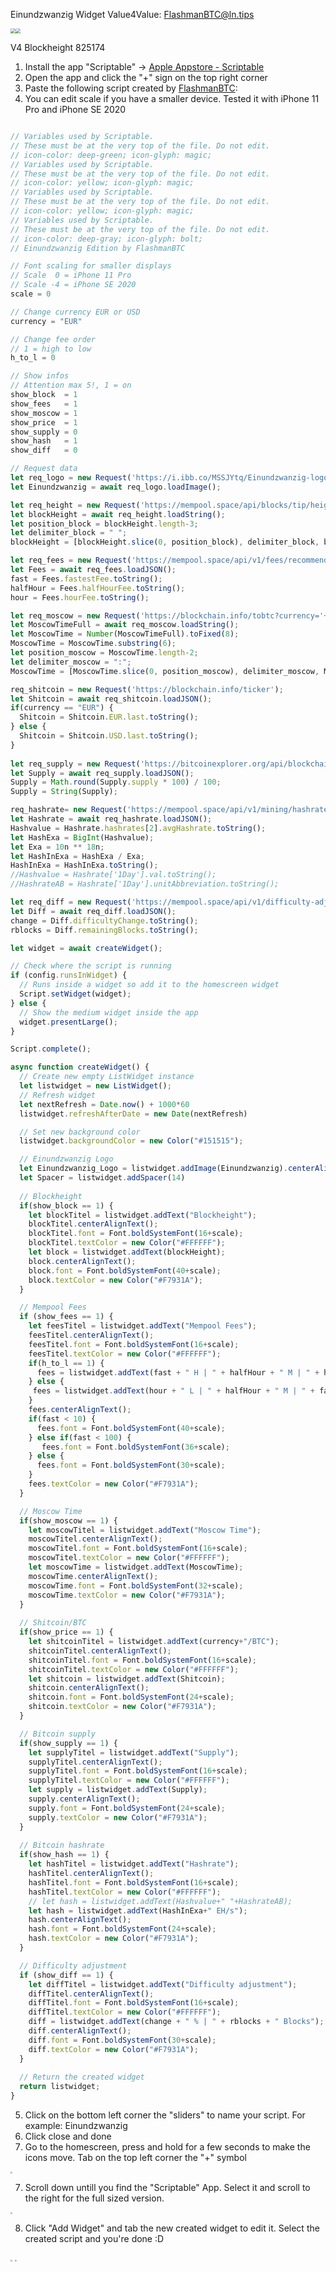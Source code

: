 Einundzwanzig Widget
Value4Value: FlashmanBTC@ln.tips

<img src="./images/einundzwanzig2.jpg" style="zoom: 50%;" /><img src="./images/einundzwanzig3.jpg" style="zoom: 50%;" />

V4 Blockheight 825174
1. Install the app "Scriptable" -> [Apple Appstore - Scriptable](https://apps.apple.com/ch/app/scriptable/id1405459188?l=en)
2. Open the app and click the "+" sign on the top right corner
3. Paste the following script created by [FlashmanBTC](https://twitter.com/FlashmanBTC):
4. You can edit scale if you have a smaller device. Tested it with iPhone 11 Pro and iPhone SE 2020

```js

// Variables used by Scriptable.
// These must be at the very top of the file. Do not edit.
// icon-color: deep-green; icon-glyph: magic;
// Variables used by Scriptable.
// These must be at the very top of the file. Do not edit.
// icon-color: yellow; icon-glyph: magic;
// Variables used by Scriptable.
// These must be at the very top of the file. Do not edit.
// icon-color: yellow; icon-glyph: magic;
// Variables used by Scriptable.
// These must be at the very top of the file. Do not edit.
// icon-color: deep-gray; icon-glyph: bolt;
// Einundzwanzig Edition by FlashmanBTC

// Font scaling for smaller displays
// Scale  0 = iPhone 11 Pro
// Scale -4 = iPhone SE 2020
scale = 0

// Change currency EUR or USD
currency = "EUR"

// Change fee order
// 1 = high to low
h_to_l = 0

// Show infos
// Attention max 5!, 1 = on
show_block  = 1
show_fees   = 1
show_moscow = 1
show_price  = 1
show_supply = 0
show_hash   = 1
show_diff   = 0

// Request data
let req_logo = new Request('https://i.ibb.co/MSSJYtq/Einundzwanzig-logo.png');
let Einundzwanzig = await req_logo.loadImage();

let req_height = new Request('https://mempool.space/api/blocks/tip/height');
let blockHeight = await req_height.loadString();
let position_block = blockHeight.length-3;
let delimiter_block = " ";
blockHeight = [blockHeight.slice(0, position_block), delimiter_block, blockHeight.slice(position_block)].join('');

let req_fees = new Request('https://mempool.space/api/v1/fees/recommended');
let Fees = await req_fees.loadJSON();
fast = Fees.fastestFee.toString();
halfHour = Fees.halfHourFee.toString();
hour = Fees.hourFee.toString();

let req_moscow = new Request('https://blockchain.info/tobtc?currency='+currency+'&value=1');
let MoscowTimeFull = await req_moscow.loadString();
let MoscowTime = Number(MoscowTimeFull).toFixed(8);
MoscowTime = MoscowTime.substring(6);
let position_moscow = MoscowTime.length-2;
let delimiter_moscow = ":";
MoscowTime = [MoscowTime.slice(0, position_moscow), delimiter_moscow, MoscowTime.slice(position_moscow)].join('');

req_shitcoin = new Request('https://blockchain.info/ticker');
let Shitcoin = await req_shitcoin.loadJSON();
if(currency == "EUR") {
  Shitcoin = Shitcoin.EUR.last.toString();
} else {
  Shitcoin = Shitcoin.USD.last.toString();
}
	
let req_supply = new Request('https://bitcoinexplorer.org/api/blockchain/coins');
let Supply = await req_supply.loadJSON();
Supply = Math.round(Supply.supply * 100) / 100;
Supply = String(Supply);

req_hashrate= new Request('https://mempool.space/api/v1/mining/hashrate/3d');
let Hashrate = await req_hashrate.loadJSON();
Hashvalue = Hashrate.hashrates[2].avgHashrate.toString();
let HashExa = BigInt(Hashvalue);
let Exa = 10n ** 18n;
let HashInExa = HashExa / Exa;
HashInExa = HashInExa.toString();
//Hashvalue = Hashrate['1Day'].val.toString();
//HashrateAB = Hashrate['1Day'].unitAbbreviation.toString();

let req_diff = new Request('https://mempool.space/api/v1/difficulty-adjustment');
let Diff = await req_diff.loadJSON();
change = Diff.difficultyChange.toString();
rblocks = Diff.remainingBlocks.toString();

let widget = await createWidget();

// Check where the script is running
if (config.runsInWidget) {
  // Runs inside a widget so add it to the homescreen widget
  Script.setWidget(widget);
} else {
  // Show the medium widget inside the app
  widget.presentLarge();
}

Script.complete();

async function createWidget() {
  // Create new empty ListWidget instance
  let listwidget = new ListWidget();
  // Refresh widget  
  let nextRefresh = Date.now() + 1000*60 
  listwidget.refreshAfterDate = new Date(nextRefresh)

  // Set new background color
  listwidget.backgroundColor = new Color("#151515");

  // Einundzwanzig Logo
  let Einundzwanzig_Logo = listwidget.addImage(Einundzwanzig).centerAlignImage();
  let Spacer = listwidget.addSpacer(14)
  
  // Blockheight
  if(show_block == 1) {
    let blockTitel = listwidget.addText("Blockheight");
    blockTitel.centerAlignText();
    blockTitel.font = Font.boldSystemFont(16+scale);
    blockTitel.textColor = new Color("#FFFFFF");
    let block = listwidget.addText(blockHeight);
    block.centerAlignText();
    block.font = Font.boldSystemFont(40+scale);
    block.textColor = new Color("#F7931A");
  }

  // Mempool Fees
  if (show_fees == 1) {
    let feesTitel = listwidget.addText("Mempool Fees");
    feesTitel.centerAlignText();
    feesTitel.font = Font.boldSystemFont(16+scale);
    feesTitel.textColor = new Color("#FFFFFF");
	if(h_to_l == 1) {
      fees = listwidget.addText(fast + " H | " + halfHour + " M | " + hour + " L");
	} else {
	 fees = listwidget.addText(hour + " L | " + halfHour + " M | " + fast + " H");
	}
    fees.centerAlignText();
    if(fast < 10) {
      fees.font = Font.boldSystemFont(40+scale);
	} else if(fast < 100) {
       fees.font = Font.boldSystemFont(36+scale);
	} else {
      fees.font = Font.boldSystemFont(30+scale);
	}
    fees.textColor = new Color("#F7931A");
  }

  // Moscow Time
  if(show_moscow == 1) {
    let moscowTitel = listwidget.addText("Moscow Time");
    moscowTitel.centerAlignText();
    moscowTitel.font = Font.boldSystemFont(16+scale);
    moscowTitel.textColor = new Color("#FFFFFF");
    let moscowTime = listwidget.addText(MoscowTime);
    moscowTime.centerAlignText();
    moscowTime.font = Font.boldSystemFont(32+scale);
    moscowTime.textColor = new Color("#F7931A");
  }
 
  // Shitcoin/BTC
  if(show_price == 1) { 
    let shitcoinTitel = listwidget.addText(currency+"/BTC");
    shitcoinTitel.centerAlignText();
    shitcoinTitel.font = Font.boldSystemFont(16+scale);
    shitcoinTitel.textColor = new Color("#FFFFFF");
    let shitcoin = listwidget.addText(Shitcoin);
    shitcoin.centerAlignText();
    shitcoin.font = Font.boldSystemFont(24+scale);
    shitcoin.textColor = new Color("#F7931A");
  }

  // Bitcoin supply  
  if(show_supply == 1) {  
    let supplyTitel = listwidget.addText("Supply");
    supplyTitel.centerAlignText();
    supplyTitel.font = Font.boldSystemFont(16+scale);
    supplyTitel.textColor = new Color("#FFFFFF");
 	let supply = listwidget.addText(Supply);  
    supply.centerAlignText();  
    supply.font = Font.boldSystemFont(24+scale);  
    supply.textColor = new Color("#F7931A");
  }
	
  // Bitcoin hashrate 
  if(show_hash == 1) {  
    let hashTitel = listwidget.addText("Hashrate");
    hashTitel.centerAlignText();
    hashTitel.font = Font.boldSystemFont(16+scale);
    hashTitel.textColor = new Color("#FFFFFF");
	// let hash = listwidget.addText(Hashvalue+" "+HashrateAB);
 	let hash = listwidget.addText(HashInExa+" EH/s");  
    hash.centerAlignText();  
    hash.font = Font.boldSystemFont(24+scale);  
    hash.textColor = new Color("#F7931A");
  }

  // Difficulty adjustment
  if (show_diff == 1) {
    let diffTitel = listwidget.addText("Difficulty adjustment");
    diffTitel.centerAlignText();
    diffTitel.font = Font.boldSystemFont(16+scale);
    diffTitel.textColor = new Color("#FFFFFF");
	diff = listwidget.addText(change + " % | " + rblocks + " Blocks");
    diff.centerAlignText();
    diff.font = Font.boldSystemFont(30+scale);
    diff.textColor = new Color("#F7931A");
  }
  
  // Return the created widget
  return listwidget;
}
```

5. Click on the bottom left corner the "sliders" to name your script. For example: Einundzwanzig
6. Click close and done
7. Go to the homescreen, press and hold for a few seconds to make the icons move. Tab on the top left corner the "+" symbol

<img src="./images/add_widget.jpg" style="zoom: 20%;" />

7. Scroll down untill you find the "Scriptable" App. Select it and scroll to the right for the full sized version.

<img src="./images/search_widget.jpg" style="zoom: 20%;" />

8. Click "Add Widget" and tab the new created widget to edit it. Select the created script and you're done :D

<img src="./images/create_widget.png" style="zoom: 20%;" />

<img src="./images/add_script.jpg" style="zoom: 20%;" />
